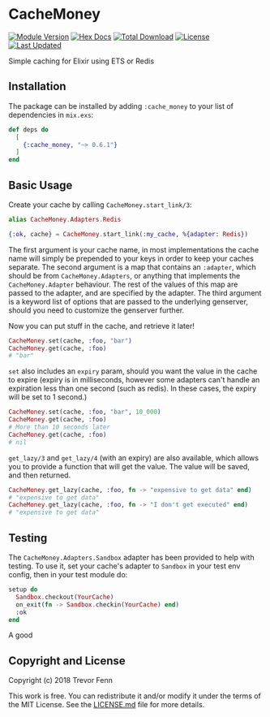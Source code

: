 # CacheMoney

[![Module Version](https://img.shields.io/hexpm/v/cache_money.svg)](https://hex.pm/packages/cache_money)
[![Hex Docs](https://img.shields.io/badge/hex-docs-lightgreen.svg)](https://hexdocs.pm/cache_money/)
[![Total Download](https://img.shields.io/hexpm/dt/cache_money.svg)](https://hex.pm/packages/cache_money)
[![License](https://img.shields.io/hexpm/l/cache_money.svg)](https://github.com/sgtpepper43/cache_money/blob/master/LICENSE.md)
[![Last Updated](https://img.shields.io/github/last-commit/sgtpepper43/cache_money.svg)](https://github.com/sgtpepper43/cache_money/commits/master)

Simple caching for Elixir using ETS or Redis

## Installation

The package can be installed by adding `:cache_money` to your list of dependencies in `mix.exs`:

```elixir
def deps do
  [
    {:cache_money, "~> 0.6.1"}
  ]
end
```

## Basic Usage

Create your cache by calling `CacheMoney.start_link/3`:

```elixir
alias CacheMoney.Adapters.Redis

{:ok, cache} = CacheMoney.start_link(:my_cache, %{adapter: Redis})
```

The first argument is your cache name, in most implementations the cache name will simply be prepended to your keys in order to keep your caches separate.
The second argument is a map that contains an `:adapter`, which should be from `CacheMoney.Adapters`, or anything that implements the `CacheMoney.Adapter` behaviour. The rest of the values of this map are passed to the adapter, and are specified by the adapter.
The third argument is a keyword list of options that are passed to the underlying genserver, should you need to customize the genserver further.

Now you can put stuff in the cache, and retrieve it later!

```elixir
CacheMoney.set(cache, :foo, "bar")
CacheMoney.get(cache, :foo)
# "bar"
```

`set` also includes an `expiry` param, should you want the value in the cache to expire (expiry is in milliseconds, however some adapters can't handle an expiration less than one second (such as redis). In these cases, the expiry will be set to 1 second.)

```elixir
CacheMoney.set(cache, :foo, "bar", 10_000)
CacheMoney.get(cache, :foo)
# More than 10 seconds later
CacheMoney.get(cache, :foo)
# nil
```

`get_lazy/3` and `get_lazy/4` (with an expiry) are also available, which allows you to provide a function that will get the value. The value will be saved, and then returned.

```elixir
CacheMoney.get_lazy(cache, :foo, fn -> "expensive to get data" end)
# "expensive to get data"
CacheMoney.get_lazy(cache, :foo, fn -> "I don't get executed" end)
# "expensive to get data"
```

## Testing

The `CacheMoney.Adapters.Sandbox` adapter has been provided to help with testing. To use it,
set your cache's adapter to `Sandbox` in your test env config, then in your test module do:

```elixir
setup do
  Sandbox.checkout(YourCache)
  on_exit(fn -> Sandbox.checkin(YourCache) end)
  :ok
end
```

A good

## Copyright and License

Copyright (c) 2018 Trevor Fenn

This work is free. You can redistribute it and/or modify it under the
terms of the MIT License. See the [LICENSE.md](./LICENSE.md) file for more details.
